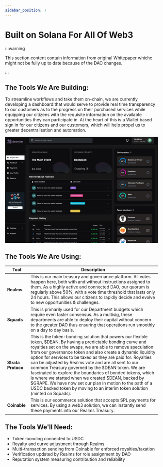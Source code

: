 ```yaml
---
sidebar_position: 7
---
```


# Built on Solana For All Of Web3

:::warning

This section content contain information from original Whitepaper whichc might not be fully up to date because of the DAO changes.

:::

## The Tools We Are Building:

To streamline workflows and take them on-chain, we are currently developing a dashboard that would serve to provide real time transparency to our customers as to the progress on their purchased services while equipping our citizens with the requisite information on the available opportunities they can participate in. At the heart of this is a Wallet based sign in for our citizens and our customers, which will help propel us to greater decentralisation and automation.

![alt text](image-1.png)

## The Tools We Are Using:

| Tool               | Description                                                                                                                                                                                                                                                                                                                                                                                                                                                                                                                                                                                                                                                                           |
| ------------------ | ------------------------------------------------------------------------------------------------------------------------------------------------------------------------------------------------------------------------------------------------------------------------------------------------------------------------------------------------------------------------------------------------------------------------------------------------------------------------------------------------------------------------------------------------------------------------------------------------------------------------------------------------------------------------------------- |
| **Realms**         | This is our main treasury and governance platform. All votes happen here, both with and without instructions assigned to them. As a highly active and connected DAO, our quorum is regularly above 50%, with a vote time threshold that lasts only 24 hours. This allows our citizens to rapidly decide and evolve to new opportunities & challenges.                                                                                                                                                                                                                                                                                                                                 |
| **Squads**         | This is primarily used for our Department budgets which require even faster consensus. As a multisig, these departments are able to deploy their capital without concern to the greater DAO thus ensuring that operations run smoothly on a day to day basis.                                                                                                                                                                                                                                                                                                                                                                                                                         |
| **Strata Protoco** | This is the token-bonding solution that powers our flexible token, $DEAN. By having a predictable bonding curve and royalties set on the swaps, we are able to remove speculation from our governance token and also create a dynamic liquidity option for services to be taxed as they are paid for. Royalties can be adjusted by Realms vote and are all sent to our common Treasury governed by the $DEAN token. We are fascinated to explore the boundaries of bonded tokens, which is where we started when we created $DEAN, backed by $GRAPE. We have now set our plan in motion to the path of a USDC backed token by moving to an interim token solution (minted on Squads). |
| **Coinable**       | This is our ecommerce solution that accepts SPL payments for services. By using a web3 solution, we can instantly send these payments into our Realms Treasury.                                                                                                                                                                                                                                                                                                                                                                                                                                                                                                                       |

## The Tools We'll Need:

- Token-bonding connected to USDC
- Royalty and curve adjustment through Realms
- Multi-transaction sending from Coinable for enforced royalties/taxation
- Verification updated by Realms for role assignment by DAO
- Reputation system measuring contribution and reliability
